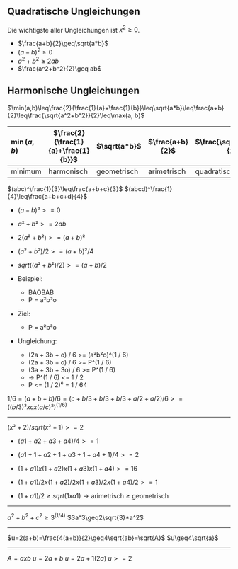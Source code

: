 ## Quadratische Ungleichungen
Die wichtigste aller Ungleichungen ist $x^2\geq0$.
- $\frac{a+b}{2}\geq\sqrt{a*b}$
- $(a-b)^2\geq0$
- $a^2+b^2\geq 2ab$
- $\frac{a^2+b^2}{2}\geq ab$
## Harmonische Ungleichungen
$\min(a,b)\leq\frac{2}{\frac{1}{a}+\frac{1}{b}}\leq\sqrt{a*b}\leq\frac{a+b}{2}\leq\frac{\sqrt{a^2+b^2}}{2}\leq\max(a, b)$

|$\min(a,b)$ |$\frac{2}{\frac{1}{a}+\frac{1}{b}}$|$\sqrt{a*b}$|$\frac{a+b}{2}$|$\frac{\sqrt{a^2+b^2}}{2}$|$\max(a, b)$|
|:-|-|-|-|-|-:|
|minimum|harmonisch|geometrisch|arimetrisch|quadratisch|maximum|

$(abc)^\frac{1}{3}\leq\frac{a+b+c}{3}$
$(abcd)^\frac{1}{4}\leq\frac{a+b+c+d}{4}$

- $(a - b)² >= 0$
- $a² + b² >= 2ab$
- $2(a² + b²) >= (a + b)²$
- $(a² + b²) / 2 >= (a + b)² / 4$
- $sqrt((a² + b²) / 2) >= (a + b) / 2$

- Beispiel:
	- BAOBAB
	- P = a²b³o
- Ziel:
	- P = a²b³o
- Ungleichung:
	- (2a + 3b + o) / 6 >= (a²b²o)^(1 / 6)
	- (2a + 3b + o)  / 6 >= P^(1 / 6)
	- (3a + 3b + 3o) / 6 >= P^(1 / 6)
	- -> P^(1 / 6) <= 1 / 2
	- P <= (1 / 2)⁶ = 1 / 64

$1/6 = (a+b+b)/6 = (c + b/3 + b/3 + b/3 + a/2 + a/2) / 6 >= ((b / 3)³ x c x (a / c)²)^(1/6)$
- - -
$(x² + 2) / sqrt(x² + 1) >= 2$

- $(a1 + a2 + a3+ a4) / 4 >= 1$
- $(a1 + 1 + a2 + 1 + a3 + 1 + a4 + 1) / 4 >= 2$

- $(1 + a1) x (1 + a2) x (1 + a3) x (1 + a4) >= 16$
- $(1 + a1) / 2 x (1 + a2) / 2 x (1 + a3) / 2 x (1 + a4) / 2 >= 1$
- $(1 + a1) / 2\geq sqrt(1 x a1)\to\text{arimetrisch}\geq\text{geometrisch}$
- - -
$a^2+b^2+c^2\geq3^{(1/4)}$
$3a^3\geq2\sqrt{3}*a^2$
- - -
$u=2(a+b)=\frac{4(a+b)}{2}\geq4\sqrt{ab}=\sqrt{A}$
$u\geq4\sqrt{a}$
- - -
$A = a x b$
$u = 2a + b$
$u = 2a + 1(2a)$
$u >= 2$
